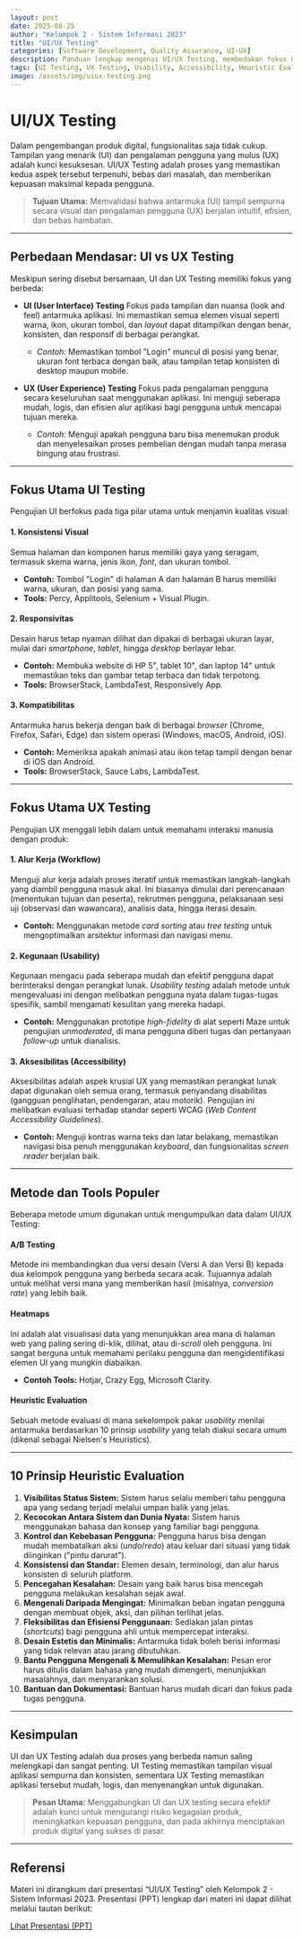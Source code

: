 ```yaml
---
layout: post
date: 2025-08-25
author: "Kelompok 2 - Sistem Informasi 2023"
title: "UI/UX Testing"
categories: [Software Development, Quality Assurance, UI-UX]
description: Panduan lengkap mengenai UI/UX Testing, membedakan fokus UI dan UX, serta menjelaskan metode inti seperti usability testing, accessibility, dan heuristic evaluation.
tags: [UI Testing, UX Testing, Usability, Accessibility, Heuristic Evaluation, A/B Testing, Heatmaps, QA]
image: /assets/img/uiux-testing.png
---
```


# **UI/UX Testing**

Dalam pengembangan produk digital, fungsionalitas saja tidak cukup. Tampilan yang menarik (UI) dan pengalaman pengguna yang mulus (UX) adalah kunci kesuksesan. UI/UX Testing adalah proses yang memastikan kedua aspek tersebut terpenuhi, bebas dari masalah, dan memberikan kepuasan maksimal kepada pengguna.

> **Tujuan Utama:** Memvalidasi bahwa antarmuka (UI) tampil sempurna secara visual dan pengalaman pengguna (UX) berjalan intuitif, efisien, dan bebas hambatan.

---

## **Perbedaan Mendasar: UI vs UX Testing**

Meskipun sering disebut bersamaan, UI dan UX Testing memiliki fokus yang berbeda:

* **UI (User Interface) Testing**
    Fokus pada tampilan dan nuansa (look and feel) antarmuka aplikasi. Ini memastikan semua elemen visual seperti warna, ikon, ukuran tombol, dan *layout* dapat ditampilkan dengan benar, konsisten, dan responsif di berbagai perangkat.
    * *Contoh:* Memastikan tombol "Login" muncul di posisi yang benar, ukuran font terbaca dengan baik, atau tampilan tetap konsisten di desktop maupun mobile.

* **UX (User Experience) Testing**
    Fokus pada pengalaman pengguna secara keseluruhan saat menggunakan aplikasi. Ini menguji seberapa mudah, logis, dan efisien alur aplikasi bagi pengguna untuk mencapai tujuan mereka.
    * *Contoh:* Menguji apakah pengguna baru bisa menemukan produk dan menyelesaikan proses pembelian dengan mudah tanpa merasa bingung atau frustrasi.

---

## **Fokus Utama UI Testing**

Pengujian UI berfokus pada tiga pilar utama untuk menjamin kualitas visual:

#### **1. Konsistensi Visual**
Semua halaman dan komponen harus memiliki gaya yang seragam, termasuk skema warna, jenis ikon, *font*, dan ukuran tombol.
* **Contoh:** Tombol "Login" di halaman A dan halaman B harus memiliki warna, ukuran, dan posisi yang sama.
* **Tools:** Percy, Applitools, Selenium + Visual Plugin.

#### **2. Responsivitas**
Desain harus tetap nyaman dilihat dan dipakai di berbagai ukuran layar, mulai dari *smartphone*, *tablet*, hingga *desktop* berlayar lebar.
* **Contoh:** Membuka website di HP 5", tablet 10", dan laptop 14" untuk memastikan teks dan gambar tetap terbaca dan tidak terpotong.
* **Tools:** BrowserStack, LambdaTest, Responsively App.

#### **3. Kompatibilitas**
Antarmuka harus bekerja dengan baik di berbagai *browser* (Chrome, Firefox, Safari, Edge) dan sistem operasi (Windows, macOS, Android, iOS).
* **Contoh:** Memeriksa apakah animasi atau ikon tetap tampil dengan benar di iOS dan Android.
* **Tools:** BrowserStack, Sauce Labs, LambdaTest.

---

## **Fokus Utama UX Testing**

Pengujian UX menggali lebih dalam untuk memahami interaksi manusia dengan produk:

#### **1. Alur Kerja (Workflow)**
Menguji alur kerja adalah proses iteratif untuk memastikan langkah-langkah yang diambil pengguna masuk akal. Ini biasanya dimulai dari perencanaan (menentukan tujuan dan peserta), rekrutmen pengguna, pelaksanaan sesi uji (observasi dan wawancara), analisis data, hingga iterasi desain.
* **Contoh:** Menggunakan metode *card sorting* atau *tree testing* untuk mengoptimalkan arsitektur informasi dan navigasi menu.

#### **2. Kegunaan (Usability)**
Kegunaan mengacu pada seberapa mudah dan efektif pengguna dapat berinteraksi dengan perangkat lunak. *Usability testing* adalah metode untuk mengevaluasi ini dengan melibatkan pengguna nyata dalam tugas-tugas spesifik, sambil mengamati kesulitan yang mereka hadapi.
* **Contoh:** Menggunakan prototipe *high-fidelity* di alat seperti Maze untuk pengujian *unmoderated*, di mana pengguna diberi tugas dan pertanyaan *follow-up* untuk dianalisis.

#### **3. Aksesibilitas (Accessibility)**
Aksesibilitas adalah aspek krusial UX yang memastikan perangkat lunak dapat digunakan oleh semua orang, termasuk penyandang disabilitas (gangguan penglihatan, pendengaran, atau motorik). Pengujian ini melibatkan evaluasi terhadap standar seperti WCAG (*Web Content Accessibility Guidelines*).
* **Contoh:** Menguji kontras warna teks dan latar belakang, memastikan navigasi bisa penuh menggunakan *keyboard*, dan fungsionalitas *screen reader* berjalan baik.

---

## **Metode dan Tools Populer**

Beberapa metode umum digunakan untuk mengumpulkan data dalam UI/UX Testing:

#### **A/B Testing**
Metode ini membandingkan dua versi desain (Versi A dan Versi B) kepada dua kelompok pengguna yang berbeda secara acak. Tujuannya adalah untuk melihat versi mana yang memberikan hasil (misalnya, *conversion rate*) yang lebih baik.

#### **Heatmaps**
Ini adalah alat visualisasi data yang menunjukkan area mana di halaman web yang paling sering di-klik, dilihat, atau di-*scroll* oleh pengguna. Ini sangat berguna untuk memahami perilaku pengguna dan mengidentifikasi elemen UI yang mungkin diabaikan.
* **Contoh Tools:** Hotjar, Crazy Egg, Microsoft Clarity.

#### **Heuristic Evaluation**
Sebuah metode evaluasi di mana sekelompok pakar *usability* menilai antarmuka berdasarkan 10 prinsip *usability* yang telah diakui secara umum (dikenal sebagai Nielsen's Heuristics).

---

## **10 Prinsip Heuristic Evaluation**

1.  **Visibilitas Status Sistem:** Sistem harus selalu memberi tahu pengguna apa yang sedang terjadi melalui umpan balik yang jelas.
2.  **Kecocokan Antara Sistem dan Dunia Nyata:** Sistem harus menggunakan bahasa dan konsep yang familiar bagi pengguna.
3.  **Kontrol dan Kebebasan Pengguna:** Pengguna harus bisa dengan mudah membatalkan aksi (*undo*/*redo*) atau keluar dari situasi yang tidak diinginkan ("pintu darurat").
4.  **Konsistensi dan Standar:** Elemen desain, terminologi, dan alur harus konsisten di seluruh platform.
5.  **Pencegahan Kesalahan:** Desain yang baik harus bisa mencegah pengguna melakukan kesalahan sejak awal.
6.  **Mengenali Daripada Mengingat:** Minimalkan beban ingatan pengguna dengan membuat objek, aksi, dan pilihan terlihat jelas.
7.  **Fleksibilitas dan Efisiensi Penggunaan:** Sediakan jalan pintas (*shortcuts*) bagi pengguna ahli untuk mempercepat interaksi.
8.  **Desain Estetis dan Minimalis:** Antarmuka tidak boleh berisi informasi yang tidak relevan atau jarang dibutuhkan.
9.  **Bantu Pengguna Mengenali & Memulihkan Kesalahan:** Pesan eror harus ditulis dalam bahasa yang mudah dimengerti, menunjukkan masalahnya, dan menyarankan solusi.
10. **Bantuan dan Dokumentasi:** Bantuan harus mudah dicari dan fokus pada tugas pengguna.

---

## **Kesimpulan**

UI dan UX Testing adalah dua proses yang berbeda namun saling melengkapi dan sangat penting. UI Testing memastikan tampilan visual aplikasi sempurna dan konsisten, sementara UX Testing memastikan aplikasi tersebut mudah, logis, dan menyenangkan untuk digunakan.

> **Pesan Utama:** Menggabungkan UI dan UX testing secara efektif adalah kunci untuk mengurangi risiko kegagalan produk, meningkatkan kepuasan pengguna, dan pada akhirnya menciptakan produk digital yang sukses di pasar.

---

## **Referensi**
Materi ini dirangkum dari presentasi “UI/UX Testing” oleh Kelompok 2 - Sistem Informasi 2023. Presentasi (PPT) lengkap dari materi ini dapat dilihat melalui tautan berikut:

[Lihat Presentasi (PPT)](https://drive.google.com/file/d/12N-ugshIQSDrLutsQgo-qsxfjeBa3daP/view?usp=drive_link)